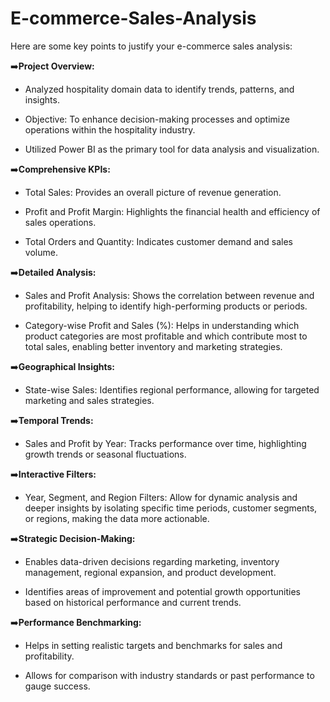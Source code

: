 # E-commerce-Sales-Analysis

Here are some key points to justify your e-commerce sales analysis:

➡️**Project Overview:**

- Analyzed hospitality domain data to identify trends, patterns, and insights.
  
- Objective: To enhance decision-making processes and optimize operations within the hospitality industry.
  
- Utilized Power BI as the primary tool for data analysis and visualization.

➡️**Comprehensive KPIs:**

  - Total Sales: Provides an overall picture of revenue generation.
    
  - Profit and Profit Margin: Highlights the financial health and efficiency of sales operations.
    
  - Total Orders and Quantity: Indicates customer demand and sales volume.

➡️**Detailed Analysis:**

  - Sales and Profit Analysis: Shows the correlation between revenue and profitability, helping to identify high-performing products or periods.
    
  - Category-wise Profit and Sales (%): Helps in understanding which product categories are most profitable and which contribute most to total sales, enabling better inventory and marketing strategies.

➡️**Geographical Insights:**

  - State-wise Sales: Identifies regional performance, allowing for targeted marketing and sales strategies.
  
➡️**Temporal Trends:**

  - Sales and Profit by Year: Tracks performance over time, highlighting growth trends or seasonal fluctuations.

➡️**Interactive Filters:**

  - Year, Segment, and Region Filters: Allow for dynamic analysis and deeper insights by isolating specific time periods, customer segments, or regions, making the data more actionable.

➡️**Strategic Decision-Making:**

  - Enables data-driven decisions regarding marketing, inventory management, regional expansion, and product development.

  - Identifies areas of improvement and potential growth opportunities based on historical performance and current trends.

➡️**Performance Benchmarking:**

  - Helps in setting realistic targets and benchmarks for sales and profitability.

  - Allows for comparison with industry standards or past performance to gauge success.
